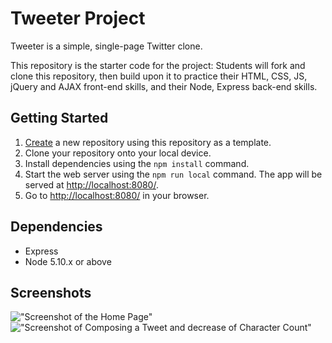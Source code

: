 # Tweeter Project

Tweeter is a simple, single-page Twitter clone.

This repository is the starter code for the project: Students will fork and clone this repository, then build upon it to practice their HTML, CSS, JS, jQuery and AJAX front-end skills, and their Node, Express back-end skills.

## Getting Started

1. [Create](https://docs.github.com/en/repositories/creating-and-managing-repositories/creating-a-repository-from-a-tecdmplate) a new repository using this repository as a template.
2. Clone your repository onto your local device.
3. Install dependencies using the `npm install` command.
3. Start the web server using the `npm run local` command. The app will be served at <http://localhost:8080/>.
4. Go to <http://localhost:8080/> in your browser.

## Dependencies

- Express
- Node 5.10.x or above
## Screenshots
!["Screenshot of the Home Page"](https://github.com/Akremibrahim/tweeter/commit/efc5d542f63939b749e208d17a33007a60b0d615)
!["Screenshot of Composing a Tweet and decrease of Character Count"](https://github.com/Akremibrahim/tweeter/commit/efc5d542f63939b749e208d17a33007a60b0d615)